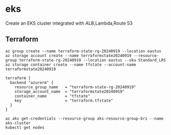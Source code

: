 # eks

Create an EKS cluster integrated with ALB,Lambda,Route 53

## Terraform

``` shell
az group create --name terraform-state-rg-20240919 --location eastus
az storage account create --name terraformstate20240919 --resource-group terraform-state-rg-20240919 --location eastus --sku Standard_LRS
az storage container create --name tfstate --account-name terraformstate20240919
```

``` HCL
terraform {
  backend "azurerm" {
    resource_group_name   = "terraform-state-rg-20240919"
    storage_account_name  = "terraformstate20240919"
    container_name        = "tfstate"
    key                   = "terraform.tfstate"
  }
}
```


``` shell
az aks get-credentials --resource-group aks-resource-group-brz --name aks-cluster
kubectl get nodes
```
